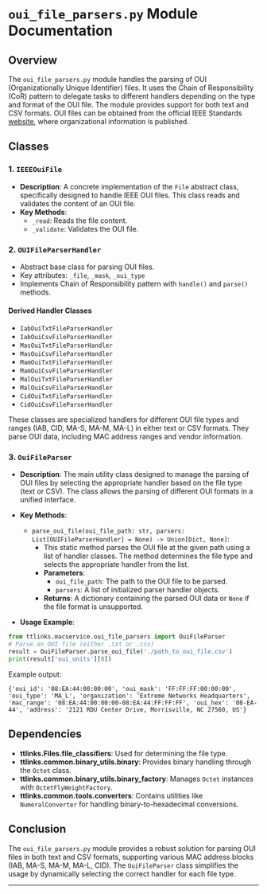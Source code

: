 
# `oui_file_parsers.py` Module Documentation

## Overview

The `oui_file_parsers.py` module handles the parsing of OUI (Organizationally Unique Identifier) files. It uses the Chain of Responsibility (CoR) pattern to delegate tasks to different handlers depending on the type and format of the OUI file. The module provides support for both text and CSV formats.
OUI files can be obtained from the official IEEE Standards <a href='https://regauth.standards.ieee.org/standards-ra-web/pub/view.html#registries'>website</a>, where organizational information is published.

## Classes

### 1. `IEEEOuiFile`
- **Description**: A concrete implementation of the `File` abstract class, specifically designed to handle IEEE OUI files. This class reads and validates the content of an OUI file.
- **Key Methods**:
  - `_read`: Reads the file content.
  - `_validate`: Validates the OUI file.

### 2. `OUIFileParserHandler`
- Abstract base class for parsing OUI files.
- Key attributes: `_file`, `_mask`, `_oui_type`
- Implements Chain of Responsibility pattern with `handle()` and `parse()` methods.

#### Derived Handler Classes
- `IabOuiTxtFileParserHandler`
- `IabOuiCsvFileParserHandler`
- `MasOuiTxtFileParserHandler`
- `MasOuiCsvFileParserHandler`
- `MamOuiTxtFileParserHandler`
- `MamOuiCsvFileParserHandler`
- `MalOuiTxtFileParserHandler`
- `MalOuiCsvFileParserHandler`
- `CidOuiTxtFileParserHandler`
- `CidOuiCsvFileParserHandler`

These classes are specialized handlers for different OUI file types and ranges (IAB, CID, MA-S, MA-M, MA-L) in either text or CSV formats. They parse OUI data, including MAC address ranges and vendor information.

### 3. `OuiFileParser`
- **Description**: The main utility class designed to manage the parsing of OUI files by selecting the appropriate handler based on the file type (text or CSV). The class allows the parsing of different OUI formats in a unified interface.
  
- **Key Methods**:
  - `parse_oui_file(oui_file_path: str, parsers: List[OUIFileParserHandler] = None) -> Union[Dict, None]`: 
    - This static method parses the OUI file at the given path using a list of handler classes. The method determines the file type and selects the appropriate handler from the list.
    - **Parameters**:
      - `oui_file_path`: The path to the OUI file to be parsed.
      - `parsers`: A list of initialized parser handler objects.
    - **Returns**: A dictionary containing the parsed OUI data or `None` if the file format is unsupported.
  
- **Usage Example**:
```python
from ttlinks.macservice.oui_file_parsers import OuiFileParser
# Parse an OUI file (either .txt or .csv)
result = OuiFileParser.parse_oui_file('./path_to_oui_file.csv')
print(result['oui_units'][0])
```
Example output:
```
{'oui_id': '08:EA:44:00:00:00', 'oui_mask': 'FF:FF:FF:00:00:00', 'oui_type': 'MA_L', 'organization': 'Extreme Networks Headquarters', 'mac_range': '08:EA:44:00:00:00-08:EA:44:FF:FF:FF', 'oui_hex': '08-EA-44', 'address': '2121 RDU Center Drive, Morrisville, NC 27560, US'}
```

## Dependencies

- **ttlinks.Files.file_classifiers**: Used for determining the file type.
- **ttlinks.common.binary_utils.binary**: Provides binary handling through the `Octet` class.
- **ttlinks.common.binary_utils.binary_factory**: Manages `Octet` instances with `OctetFlyWeightFactory`.
- **ttlinks.common.tools.converters**: Contains utilities like `NumeralConverter` for handling binary-to-hexadecimal conversions.

## Conclusion

The `oui_file_parsers.py` module provides a robust solution for parsing OUI files in both text and CSV formats, supporting various MAC address blocks (IAB, MA-S, MA-M, MA-L, CID). The `OuiFileParser` class simplifies the usage by dynamically selecting the correct handler for each file type.

---
